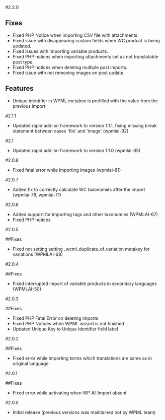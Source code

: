 #2.2.0

## Fixes
* Fixed PHP Notice when importing CSV file with attachments.
* Fixed issue with disappearing custom fields when WC product is being updated.
* Fixed issues with importing variable products.
* Fixed PHP notices when importing attachments set as not translatable post type.
* Fixed PHP notices when deleting multiple post imports.
* Fixed issue with not removing images on post update.

## Features
* Unique identifier in WPML metabox is prefilled with the value from the previous import.


#2.1.1

* Updated rapid add-on framework to version 1.1.1, fixing missing break statement between cases 'file' and 'image' (wpmlai-92)

#2.1

* Updated rapid add-on framework to version 1.1.0 (wpmlai-85)

#2.0.8

* Fixed fatal error while importing images (wpmlai-81)

#2.0.7

* Added fix to correctly calculate WC taxonomies after the import (wpmlai-78, wpmlai-71) 

#2.0.6

* Added support for importing tags and other taxonomies (WPMLAI-67)
* Fixed PHP notices

#2.0.5

##Fixes

* Fixed not setting setting _wcml_duplicate_of_variation metakey for variations (WPMLAI-68)


#2.0.4

##Fixes

* Fixed interrupted import of variable products in secondary languages (WPMLAI-50)

#2.0.3

##Fixes

* Fixed PHP Fatal Error on deleting imports
* Fixed PHP Notices when WPML wizard is not finished
* Updated Unique Key to Unique Identifier field label

#2.0.2

##Fixes

* Fixed error while importing terms which translations are same as in original language

#2.0.1

##Fixes

* Fixed error while activating when WP All Import absent

#2.0.0

* Initial release (previous versions was maintained not by WPML team)